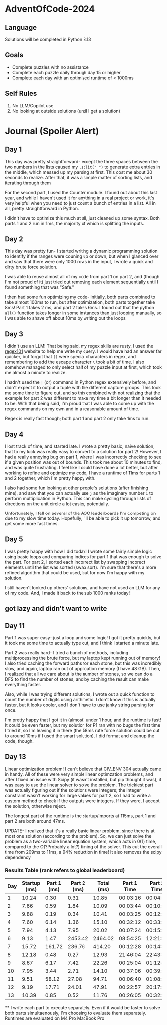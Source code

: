 # AdventOfCode-2024

## Language
Solutions will be completed in Python 3.13

## Goals
- Complete puzzles with no assistance
- Complete each puzzle daily through day 15 or higher
- Complete each day with an optimized runtime of < 1000ms

## Self Rules
1. No LLM/Copilot use
2. No looking at outside solutions (until I get a solution)

# Journal (Spoiler Alert)

## Day 1
This day was pretty straightforward- except the three spaces between the two numbers in the lists caused my `.split(" ")` to generate extra entries in the middle, which messed up my parsing at first. This cost me about 30 seconds to realize. After that, it was a simple matter of sorting lists, and iterating through them

For the second part, I used the Counter module. I found out about this last year, and while I haven't used it for anything in a real project or work, it's very helpful when you need to just count a bunch of entries in a list. All in all, pretty straightforward in Python.

I didn't have to optimize this much at all, just cleaned up some syntax. Both parts 1 and 2 run in 1ms, the majority of which is splitting the inputs.

## Day 2
This day was pretty fun- I started writing a dynamic programming solution to identify if the ranges were couning up or down, but when I glanced over and saw that there were only 1000 rows in the input, I wrote a quick and dirty brute force solution.

I was able to reuse almost all of my code from part 1 on part 2, and (though I'm not proud of it) just tried out removing each element sequentially until I found something that was "Safe."

I then had some fun optimizing my code- initially, both parts combined to take almost 100ms to run, but after optimization, both parts together take 8ms! Part 1 takes 2 ms, and part 2 takes 6ms. I found out that the python `all()` function takes longer in some instances than just looping manually, so I was able to shave off about 10ms by writing out the loops

## Day 3
I didn't use an LLM! That being said, my regex skills are rusty. I used the [regex101](https://regex101.com) website to help me write my query. I would have had an answer far quicker, but forgot that `()` were special characters in regex, and remembering to add the escape character `\` took a bit of time. I also somehow managed to only select half of my puzzle input at first, which took me almost a minute to realize.

I hadn't used the `|` (or) command in Python regex extensively before, and didn't expect it to output a tuple with the different capture groups. This took me some time to figure out, and so this combined with not realizing that the example for part 2 was different to make my time a bit longer than it needed to be. With that being said, I'm proud that I was able to come up with the regex commands on my own and in a reasonable amount of time.

Regex is really fast though; both part 1 and part 2 only take 1ms to run.


## Day 4
I lost track of time, and started late. I wrote a pretty basic, naive solution, that to my luck was really easy to convert to a solution for part 2! However, I had a really annoying bug on part 1, where I was incorrectly checking to see if a given position was out of bounds. This took me about 10 minutes to find, and was quite frustrating. I feel like I could have done a lot better, but after working to refine and optimize my code, I have a runtime of 11ms for parts 1 and 2 together, which I'm pretty happy with.

I also had some fun looking at other people's solutions (after finishing mine), and saw that you can actually use `j` as the imaginary number `i` to perform multiplication in Python. This can make cycling through lists of directions on the unit circle a lot easier, potentially.

Unfortunately, I fell on several of the AOC leaderboards I'm competing on due to my slow time today. Hopefully, I'll be able to pick it up tomorrow, and get some more fast times.


## Day 5
I was pretty happy with how I did today! I wrote some fairly simple logic using basic loops and comparing indices for part 1 that was enough to solve the part. For part 2, I sorted each incorrect list by swapping incorect elements until the list was sorted (swap sort). I'm sure that there's a more refined algorithm that could be used, but for now I'm happy with my solution.

I still haven't looked up others' solutions, and have not used an LLM for any of my code. And, I made it back to the sub 1000 ranks today!

## got lazy and didn't want to write

## Day 11
Part 1 was super easy- just a loop and some logic! I got it pretty quickly, but it took me some time to actually type out, and I think I started a minute late.

Part 2 was really hard- I tried a bunch of methods, including multiprocessing the brute force, but my laptop kept running out of memory! I also tried caching the forward paths for each stone, but this was incredibly slow, and again, laptop ran out of application memory (I have 48 GB). Then, I realized that all we care about is the number of stones, so we can do a DFS to find the number of stones, and by caching the result can make everything faster.

Also, while I was trying different solutions, I wrote out a quick function to count the number of digits using arithmetic. I don't know if this is actually faster, but it looks cooler, and I don't have to use janky string parsing for once.

I'm pretty happy that I got it in (almost) under 1 hour, and the runtime is fast! It could be even faster, but my solution for P1 ran with no bugs the first time I tried it, so I'm leaving it in there (the 58ms rute force solution could be cut to around 10ms if I used the smart solution). I did format and cleanup the code, though.


## Day 13

Linear optimization problem! I can't believe that CIV_ENV 304 actually came in handy. All of these were very simple linear optimzation problems, and after I fixed an issue with Scipy (it wasn't installed, but pip thought it was), it was easy to use the linear solver to solve the problem. The trickiest part was actually figuring out if the solutions were integers; the integer constraint wasn't working for large values for part 2, so I had to write a custom method to check if the outputs were integers. If they were, I accept the solution, otherwise reject.

The longest part of the runtime is the startup/imports at 115ms, part 1 and part 2 are both around 47ms.

UPDATE- I realized that it's a really basic linear problem, since there is at most one solution (according to the problem). So, we can just solve the problem as a two-variable linear equation system, which acts in 0(1) time, compared to the O(?Probably a lot?) timing of the solver. This cut the overall time from 209ms to 11ms, a 94% reduction in time! It also removes the scipy dependency


### Results Table (rank refers to global leaderboard)
| Day | Startup (ms) | Part 1 (ms) | Part 2 (ms) | Total (ms) | Part 1 Time | Part 2 Time |
| --- | ------------ | ----------- | ----------- | ---------- | ----------- | ----------- |
| 1   | 10.24        | 0.30        | 0.31        | 10.85      | 00:03:16    | 00:04:53    |
| 2   | 7.66         | 0.59        | 1.84        | 10.09      | 00:03:44    | 00:10:50    |
| 3   | 9.88         | 0.19        | 0.34        | 10.41      | 00:03:25    | 00:12:58    |
| 4   | 7.60         | 6.14        | 1.36        | 15.10      | 00:32:12    | 00:33:01    |
| 5   | 7.94         | 4.13        | 7.95        | 20.02      | 00:07:24    | 00:15:51    |
| 6   | 9.13         | 1.47        | 2453.42     | 2464.02    | 08:54:25    | 12:21:08    |
| 7   | 15.72        | 161.72      | 236.76      | 414.20     | 00:12:28    | 00:14:53    |
| 8   | 12.18        | 0.48        | 0.27        | 12.93      | 21:46:04    | 22:43:23    |
| 9   | 8.67         | 6.17        | 7.42        | 22.26      | 00:25:04    | 01:12:45    |
| 10  | 7.95         | 3.44        | 2.71        | 14.10      | 00:37:06    | 00:39:18    |
| 11  | 9.51         | 58.12       | 27.08       | 94.71      | 00:06:40    | 01:08:03    |
| 12  | 9.19         | 17.71       | 24.01       | 47.91      | 00:22:57    | 20:17:40    |
| 13  | 10.39        | 0.85        | 0.52        | 11.76      | 00:26:05    | 00:32:38    |

** I write each part to execute separately. Even if it would be faster to solve both parts simultaenously, I'm choosing to evaluate them separately. Runtimes are evaluated on M4 Pro MacBook Pro